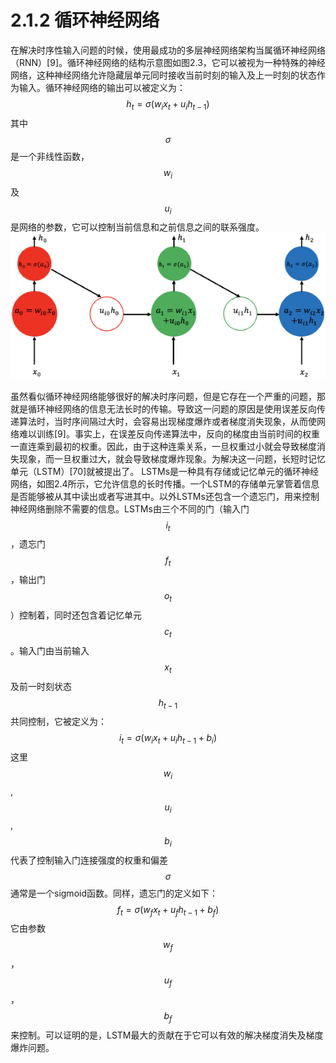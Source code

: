 # 2.1.2 循环神经网络
在解决时序性输入问题的时候，使用最成功的多层神经网络架构当属循环神经网络（RNN）[9]。循环神经网络的结构示意图如图2.3，它可以被视为一种特殊的神经网络，这种神经网络允许隐藏层单元同时接收当前时刻的输入及上一时刻的状态作为输入。循环神经网络的输出可以被定义为：
$$
h_{t}=\sigma\left(w_{i}x_{t}+u_{i}h_{t-1}\right)\tag {2.4}
$$
其中$$\sigma$$是一个非线性函数，$$w_{i}$$及$$u_{i}$$是网络的参数，它可以控制当前信息和之前信息之间的联系强度。
![](/assets/1537317995(1).png)

虽然看似循环神经网络能够很好的解决时序问题，但是它存在一个严重的问题，那就是循环神经网络的信息无法长时的传输。导致这一问题的原因是使用误差反向传递算法时，当时序间隔过大时，会容易出现梯度爆炸或者梯度消失现象，从而使网络难以训练[9]。事实上，在误差反向传递算法中，反向的梯度由当前时间的权重一直连乘到最初的权重。因此，由于这种连乘关系，一旦权重过小就会导致梯度消失现象，而一旦权重过大，就会导致梯度爆炸现象。为解决这一问题，长短时记忆单元（LSTM）[70]就被提出了。
LSTMs是一种具有存储或记忆单元的循环神经网络，如图2.4所示，它允许信息的长时传播。一个LSTM的存储单元掌管着信息是否能够被从其中读出或者写进其中。以外LSTMs还包含一个遗忘门，用来控制神经网络删除不需要的信息。LSTMs由三个不同的门（输入门$$i_{t}$$，遗忘门$$f_{t}$$，输出门$$o_{t}$$）控制着，同时还包含着记忆单元$$c_{t}$$。输入门由当前输入$$x_{t}$$及前一时刻状态$$h_{t-1}$$共同控制，它被定义为：
$$
i_{t}=\sigma\left(w_{i}x_{t}+u_{i}h_{t-1}+b_{i}\right)\tag {2.5}
$$
这里$$w_{i}$$,$$u_{i}$$,$$b_{i}$$代表了控制输入门连接强度的权重和偏差$$\sigma$$通常是一个sigmoid函数。同样，遗忘门的定义如下：
$$
f_{t}=\sigma\left(w_{f}x_{t}+u_{f}h_{t-1}+b_{f}\right)\tag {2.6}
$$
它由参数$$w_{f}$$，$$u_{f}$$，$$b_{f}$$来控制。可以证明的是，LSTM最大的贡献在于它可以有效的解决梯度消失及梯度爆炸问题。